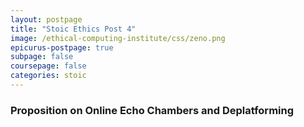 ```yaml
---
layout: postpage
title: "Stoic Ethics Post 4"
image: /ethical-computing-institute/css/zeno.png
epicurus-postpage: true
subpage: false
coursepage: false
categories: stoic
---
```


### Proposition on Online Echo Chambers and Deplatforming